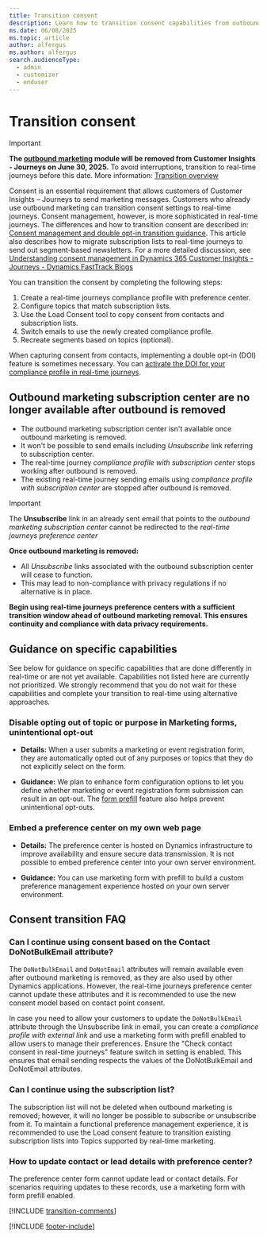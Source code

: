 ```yaml
---
title: Transition consent
description: Learn how to transition consent capabilities from outbound marketing to real-time journeys in Dynamics 365 Customer Insights - Journeys.
ms.date: 06/08/2025
ms.topic: article
author: alfergus
ms.author: alfergus
search.audienceType: 
  - admin
  - customizer
  - enduser
---
```


# Transition consent

> [!IMPORTANT]
> **The [outbound marketing](user-guide.md) module will be removed from Customer Insights - Journeys on June 30, 2025.** To avoid interruptions, transition to real-time journeys before this date. More information: [Transition overview](transition-overview.md)

Consent is an essential requirement that allows customers of Customer Insights – Journeys to send marketing messages. Customers who already use outbound marketing can transition consent settings to real-time journeys. Consent management, however, is more sophisticated in real-time journeys. The differences and how to transition consent are described in: [Consent management and double opt-in transition guidance](real-time-marketing-consent-transition.md). This article also describes how to migrate subscription lists to real-time journeys to send out segment-based newsletters. For a more detailed discussion, see [Understanding consent management in Dynamics 365 Customer Insights - Journeys - Dynamics FastTrack Blogs](https://community.dynamics.com/blogs/post/?postid=8b2a4ee8-1069-ee11-a81c-000d3a7a1a66)

You can transition the consent by completing the following steps:

1. Create a real-time journeys compliance profile with preference center.
1. Configure topics that match subscription lists.
1. Use the Load Consent tool to copy consent from contacts and subscription lists.
1. Switch emails to use the newly created compliance profile.
1. Recreate segments based on topics (optional).

When capturing consent from contacts, implementing a double opt-in (DOI) feature is sometimes necessary. You can [activate the DOI for your compliance profile in real-time journeys](real-time-marketing-double-opt-in.md).

## Outbound marketing subscription center are no longer available after outbound is removed

- The outbound marketing subscription center isn't available once outbound marketing is removed.
- It won't be possible to send emails including *Unsubscribe* link referring to subscription center.
- The real-time journey *compliance profile with subscription center* stops working after outbound is removed.
- The existing real-time journey sending emails using *compliance profile with subscription center* are stopped after outbound is removed.

> [!IMPORTANT]
> The **Unsubscribe** link in an already sent email that points to the *outbound marketing subscription center* cannot be redirected to the *real-time journeys preference center*
>
> **Once outbound marketing is removed:**
>
> - All *Unsubscribe* links associated with the outbound subscription center will cease to function.
> - This may lead to non-compliance with privacy regulations if no alternative is in place.
>
> **Begin using real-time journeys preference centers with a sufficient transition window ahead of outbound marketing removal. This ensures continuity and compliance with data privacy requirements.**

## Guidance on specific capabilities

See below for guidance on specific capabilities that are done differently in real-time or are not yet available. Capabilities not listed here are currently not prioritized. We strongly recommend that you do not wait for these capabilities and complete your transition to real-time using alternative approaches.

### Disable opting out of topic or purpose in Marketing forms, unintentional opt-out

- **Details:**
  When a user submits a marketing or event registration form, they are automatically opted out of any purposes or topics that they do not explicitly select on the form.

- **Guidance:**
  We plan to enhance form configuration options to let you define whether marketing or event registration form submission can result in an opt-out. The [form prefill](real-time-marketing-form-prefill.md) feature also helps prevent unintentional opt-outs.

### Embed a preference center on my own web page

- **Details:**
  The preference center is hosted on Dynamics infrastructure to improve availability and ensure secure data transmission. It is not possible to embed preference center into your own server environment.

- **Guidance:**
  You can use marketing form with prefill to build a custom preference management experience hosted on your own server environment.

## Consent transition FAQ

### Can I continue using consent based on the Contact DoNotBulkEmail attribute?

The `DoNotBulkEmail` and `DoNotEmail` attributes will remain available even after outbound marketing is removed, as they are also used by other Dynamics applications. However, the real-time journeys preference center cannot update these attributes and it is recommended to use the new consent model based on contact point consent.

In case you need to allow your customers to update the `DoNotBulkEmail` attribute through the Unsubscribe link in email, you can create a *compliance profile with external link* and use a marketing form with prefill enabled to allow users to manage their preferences. Ensure the "Check contact consent in real-time journeys" feature switch in setting is enabled. This ensures that email sending respects the values of the DoNotBulkEmail and DoNotEmail attributes.

### Can I continue using the subscription list?

The subscription list will not be deleted when outbound marketing is removed; however, it will no longer be possible to subscribe or unsubscribe from it. To maintain a functional preference management experience, it is recommended to use the Load consent feature to transition existing subscription lists into Topics supported by real-time marketing.

### How to update contact or lead details with preference center?

The preference center form cannot update lead or contact details. For scenarios requiring updates to these records, use a marketing form with form prefill enabled.

[!INCLUDE [transition-comments](./includes/transition-comments.md)]

[!INCLUDE [footer-include](./includes/footer-banner.md)]
